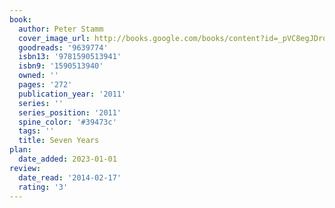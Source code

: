 ```yaml
---
book:
  author: Peter Stamm
  cover_image_url: http://books.google.com/books/content?id=_pVC8egJDroC&printsec=frontcover&img=1&zoom=1&edge=curl&source=gbs_api
  goodreads: '9639774'
  isbn13: '9781590513941'
  isbn9: '1590513940'
  owned: ''
  pages: '272'
  publication_year: '2011'
  series: ''
  series_position: '2011'
  spine_color: '#39473c'
  tags: ''
  title: Seven Years
plan:
  date_added: 2023-01-01
review:
  date_read: '2014-02-17'
  rating: '3'
---
```

